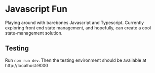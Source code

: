 # Javascript Fun

Playing around with barebones Javascript and Typescript. Currently exploring front end state management, and hopefully, can create a cool state-management solution.

## Testing
Run ```npm run dev```. Then the testing environment should be available at http://localhost:9000
